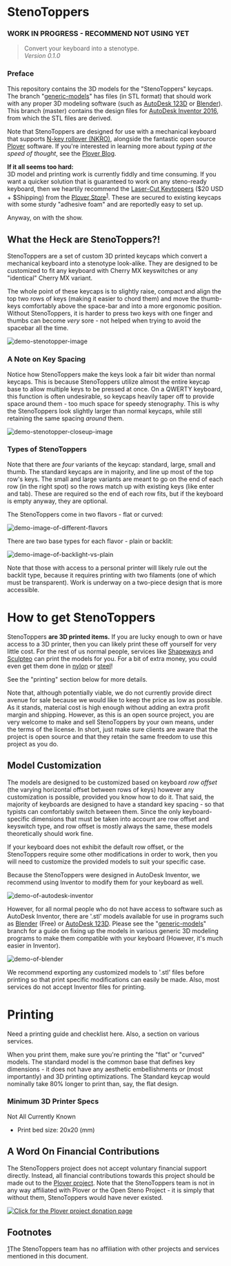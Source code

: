 # StenoToppers

<!-- TODO: Remove this when the project is at a ready stage -->
### WORK IN PROGRESS - RECOMMEND NOT USING YET

> Convert your keyboard into a stenotype.  
> *Version 0.1.0*
<!-- TODO: Update this version number consistently -->


### Preface

This repository contains the 3D models for the "StenoToppers" keycaps.  The
branch "[generic-models][generic-branch]" has files (in STL format) that should
work with any proper 3D modeling software (such as [AutoDesk 123D][123d-editor]
or [Blender][blender]). This branch (master) contains the design files for
[AutoDesk Inventor 2016][inventor], from which the STL files are derived.

Note that StenoToppers are designed for use with a mechanical keyboard that
supports [N-key rollover (NKRO)][nkey], alongside the fantastic open source
[Plover][plover] software. If you're interested in learning more about *typing 
at the speed of thought*, see the [Plover Blog][plover-blog].

**If it all seems too hard:**<br> 3D model and printing work is currently 
fiddly and time consuming. If you want a quicker solution that is guaranteed 
to work on any steno-ready keyboard, then we heartily recommend the [Laser-Cut
Keytoppers][keytoppers] ($20 USD + $Shipping) from the [Plover
Store][plover-store]<sup>[1](#not-a-sponsor)</sup>. These are secured to
existing keycaps with some sturdy "adhesive foam" and are reportedly easy to 
set up.

Anyway, on with the show.



## What the Heck are StenoToppers?!

StenoToppers are a set of custom 3D printed keycaps which convert a mechanical
keyboard into a stenotype look-alike. They are designed to be customized to fit
any keyboard with Cherry MX keyswitches or any "identical" Cherry MX variant.
<!-- TODO: Make and mention the ALPS affixing system -->

The whole point of these keycaps is to slightly raise, compact and align the top two rows of keys (making it easier to chord them) and move the thumb-keys
comfortably above the space-bar and into a more ergonomic position. Without
StenoToppers, it is harder to press two keys with one finger and thumbs can
become *very* sore - not helped when trying to avoid the spacebar all the time.

![demo-stenotopper-image](link)


### A Note on Key Spacing

Notice how StenoToppers make the keys look a fair bit wider than normal keycaps. This is because StenoToppers utilize almost the entire keycap base to allow multiple keys to be pressed at once. On a QWERTY keyboard, this function is often undesirable, so keycaps heavily taper off to provide space around them - too much space for speedy stenography. This is why the StenoToppers look slightly larger than normal keycaps, while still retaining the same spacing *around* them.

![demo-stenotopper-closeup-image](link)

### Types of StenoToppers

Note that there are *four* variants of the keycap: standard, large, small and thumb. The standard keycaps are in majority, and line up most of the top row's keys. The small and large variants are meant to go on the end of each row (in the right spot) so the rows match up with existing keys (like enter and tab). These are required so the end of each row fits, but if the keyboard is empty anyway, they are optional.

The StenoToppers come in two flavors - flat or curved:

![demo-image-of-different-flavors](link)

There are two base types for each flavor - plain or backlit:

![demo-image-of-backlight-vs-plain](link)

<!-- TODO: Again, design and mention the other keyswitch type -->

Note that those with access to a personal printer will likely rule out the
backlit type, because it requires printing with two filaments (one of which must
be transparent). Work is underway on a two-piece design that is more accessible.

<!-- TODO: Make a design that can be printed in two pieces - one clear, one solid -->

# How to get StenoToppers

StenoToppers **are 3D printed items.** If you are lucky enough to own or have
access to a 3D printer, then you can likely print these off yourself for very
little cost. For the rest of us normal people, services like
[Shapeways][shapeways] and [Sculpteo][sculpteo] can print the models for you.
For a bit of extra money, you could even get them done in
[nylon][shapeways-nylon] or [steel][shapeways-steel]!

See the "printing" section below for more details.

Note that, although potentially viable, we do not currently provide direct
avenue for sale because we would like to keep the price as low as possible. As
it stands, material cost is high enough without adding an extra profit margin
and shipping. However, as this is an open source project, you are very welcome
to make and sell StenoToppers by your own means, under the terms of the license.
In short, just make sure clients are aware that the project is open source and
that they retain the same freedom to use this project as you do.

## Model Customization

The models are designed to be customized based on keyboard *row offset* (the
varying horizontal offset between rows of keys) however any customization is
possible, provided you know how to do it. That said, the majority of keyboards
are designed to have a standard key spacing - so that typists can comfortably
switch between them.  Since the only keyboard-specific dimensions that must be
taken into account are row offset and keyswitch type, and row offset is mostly
always the same, these models theoretically should work fine.

If your keyboard does not exhibit
the default row offset, or the StenoToppers require some other modifications
in order to work, then you will need to customize the provided models to suit
your specific case.

Because the StenoToppers were designed in AutoDesk Inventor, we recommend using
Inventor to modify them for your keyboard as well.

![demo-of-autodesk-inventor](link)

However, for all normal people who do not have access to software such as
AutoDesk Inventor, there are '.stl' models available for use in programs such as
[Blender][blender] (Free) or [AutoDesk 123D][123d-editor]. Please
see the "[generic-models][generic-branch]" branch for a guide on fixing up the
models in various generic 3D modeling programs to make them compatible with your
keyboard (However, it's much easier in Inventor).

![demo-of-blender](link)

We recommend exporting any customized models to '.stl' files before printing so
that print specific modifications can easily be made. Also, most services do not
accept Inventor files for printing.




# Printing

Need a printing guide and checklist here. Also, a section on various services.

When you print them, make sure you're printing the "flat" or "curved" models. The standard model is the common base that defines key dimensions - it does not have any aesthetic embellishments *or* (most importantly) and 3D printing optimizations. The Standard keycap would nominally take 80% longer to print than, say, the flat design.

### Minimum 3D Printer Specs

Not All Currently Known

* Print bed size: 20x20 (mm)



## A Word On Financial Contributions

The StenoToppers project does not accept voluntary financial support directly.
Instead, all financial contributions towards this project should be made out to
the [Plover project][plover-donate]. Note that the StenoToppers team is not in
any way affiliated with Plover or the Open Steno Project - it is simply that
without them, StenoToppers would have never existed.

[![Click for the Plover project donation page](link)][plover-donate]



## Footnotes

<a href="#not-a-sponsor">1</a>The StenoToppers team has no affiliation with other projects and services mentioned in this document.

<!-- Link table, sorted by category -->
[inventor]:http://www.autodesk.com.au/products/inventor/overview
[blender]: https://www.blender.org/download/
[123d-editor]: http://www.123dapp.com/design

[generic-branch]: https://github.com/CemraJC/stenotoppers/tree/generic-models

[plover]: http://stenoknight.com/wiki/Getting_Started#Installing_Plover
[plover-blog]: http://plover.stenoknight.com/
[plover-store]: http://plover.deco-craft.com/
[plover-donate]: http://stenoknight.com/plover/donatepage.html
[keytoppers]: http://plover.deco-craft.com/shop/view_product/Laser-Cut-Steno-Keys-Kit
[nkey]: https://en.wikipedia.org/wiki/Rollover_(key)

[sculpteo]: https://www.sculpteo.com/en/
[shapeways]: http://www.shapeways.com/
[shapeways-steel]: http://www.shapeways.com/materials/steel
[shapeways-nylon]: http://www.shapeways.com/materials/strong-and-flexible-plastic
